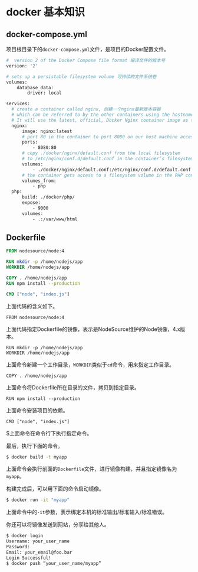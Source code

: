 # docker 基本知识

## docker-compose.yml

项目根目录下的`docker-compose.yml`文件，是项目的Docker配置文件。

```bash
#  version 2 of the Docker Compose file format 编译文件的版本号
version: '2'

# sets up a persistable filesystem volume 可持续的文件系统卷
volumes:
    database_data:
        driver: local

services:
  # create a container called nginx, 创建一个nginx最新版本容器
  # which can be referred to by the other containers using the hostname nginx.
  # It will use the latest, official, Docker Nginx container image as the base for the container.
  nginx:
      image: nginx:latest
      # port 80 in the container to port 8080 on our host machine access our application by navigating to http://localhost:8080
      ports:
          - 8080:80
      # copy ./docker/nginx/default.conf from the local filesystem
      # to /etc/nginx/conf.d/default.conf in the container’s filesystem
      volumes:
          - ./docker/nginx/default.conf:/etc/nginx/conf.d/default.conf
      # the container gets access to a filesystem volume in the PHP container
      volumes_from:
          - php
  php:
      build: ./docker/php/
      expose:
          - 9000
      volumes:
          - .:/var/www/html
```

## Dockerfile

```dockerfile
FROM nodesource/node:4

RUN mkdir -p /home/nodejs/app
WORKDIR /home/nodejs/app

COPY . /home/nodejs/app
RUN npm install --production

CMD ["node", "index.js"]
```



上面代码的含义如下。

```
FROM nodesource/node:4
```

上面代码指定Dockerfile的镜像，表示是NodeSource维护的Node镜像，4.x版本。

```
RUN mkdir -p /home/nodejs/app
WORKDIR /home/nodejs/app
```

上面命令新建一个工作目录，`WORKDIR`类似于`cd`命令，用来指定工作目录。

```
COPY . /home/nodejs/app
```

上面命令将Dockerfile所在目录的文件，拷贝到指定目录。

```
RUN npm install --production
```

上面命令安装项目的依赖。

```
CMD ["node", "index.js"]
```

S上面命令在命令行下执行指定命令。

最后，执行下面的命令。

```bash
$ docker build -t myapp
```

上面命令会执行前面的`Dockerfile`文件，进行镜像构建，并且指定镜像名为`myapp`。

构建完成后，可以用下面的命令启动镜像。

```bash
$ docker run -it "myapp"
```

上面命令中的`-it`参数，表示绑定本机的标准输出/标准输入/标准错误。

你还可以将镜像发送到网站，分享给其他人。

```bash
$ docker login
Username: your_user_name
Password:
Email: your_email@foo.bar
Login Successful!
$ docker push “your_user_name/myapp”
```

